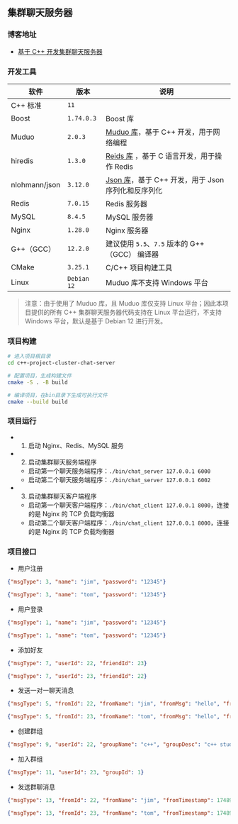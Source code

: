 ## 集群聊天服务器

### 博客地址

- [基于 C++ 开发集群聊天服务器](https://techgrow.cn/posts/e635f0aa.html)

### 开发工具

| 软件               | 版本        | 说明                                                                                   |
| ------------------ | ----------- | -------------------------------------------------------------------------------------- |
| C++ 标准           | `11`        |                                                                                        |
| Boost              | `1.74.0.3`  | Boost 库                                                                               |
| Muduo              | `2.0.3`     | [Muduo 库](https://github.com/chenshuo/muduo)，基于 C++ 开发，用于网络编程             |
| hiredis            | `1.3.0`     | [Reids 库](https://github.com/redis/hiredis) ，基于 C 语言开发，用于操作 Redis         |
| nlohmann/json      | `3.12.0`    | [Json 库](https://github.com/nlohmann/json)，基于 C++ 开发，用于 Json 序列化和反序列化 |
| Redis              | `7.0.15`    | Redis 服务器                                                                           |
| MySQL              | `8.4.5`     | MySQL 服务器                                                                           |
| Nginx              | `1.28.0`    | Nginx 服务器                                                                           |
| G++（GCC）         | `12.2.0`    | 建议使用 `5.5`、`7.5` 版本的 G++（GCC） 编译器                                         |
| CMake              | `3.25.1`    | C/C++ 项目构建工具                                                                     |
| Linux              | `Debian 12` | Muduo 库不支持 Windows 平台                                                            |

> 注意：由于使用了 Muduo 库，且 Muduo 库仅支持 Linux 平台；因此本项目提供的所有 C++ 集群聊天服务器代码支持在 Linux 平台运行，不支持 Windows 平台，默认是基于 Debian 12 进行开发。

### 项目构建

``` sh
# 进入项目根目录
cd c++-project-cluster-chat-server

# 配置项目，生成构建文件
cmake -S . -B build

# 编译项目，在bin目录下生成可执行文件
cmake --build build
```

### 项目运行

- 1. 启动 Nginx、Redis、MySQL 服务

- 2. 启动集群聊天服务端程序
    - 启动第一个聊天服务端程序：`./bin/chat_server 127.0.0.1 6000`
    - 启动第二个聊天服务端程序：`./bin/chat_server 127.0.0.1 6002`

- 3. 启动集群聊天客户端程序
    - 启动第一个聊天客户端程序：`./bin/chat_client 127.0.0.1 8000`，连接的是 Nginx 的 TCP 负载均衡器
    - 启动第二个聊天客户端程序：`./bin/chat_client 127.0.0.1 8000`，连接的是 Nginx 的 TCP 负载均衡器

### 项目接口

- 用户注册

``` json
{"msgType": 3, "name": "jim", "password": "12345"}

{"msgType": 3, "name": "tom", "password": "12345"}
```

- 用户登录

``` json
{"msgType": 1, "name": "jim", "password": "12345"}

{"msgType": 1, "name": "tom", "password": "12345"}
```

- 添加好友

``` json
{"msgType": 7, "userId": 22, "friendId": 23}

{"msgType": 7, "userId": 23, "friendId": 22}
```

- 发送一对一聊天消息

``` json
{"msgType": 5, "fromId": 22, "fromName": "jim", "fromMsg": "hello", "fromTimestamp": 1748926809683, "toId": 23}

{"msgType": 5, "fromId": 23, "fromName": "tom", "fromMsg": "hello", "fromTimestamp": 1748926809785, "toId": 22}
```

- 创建群组

``` json
{"msgType": 9, "userId": 22, "groupName": "c++", "groupDesc": "c++ study"}
```

- 加入群组

``` json
{"msgType": 11, "userId": 23, "groupId": 1}
```

- 发送群聊消息

``` json
{"msgType": 13, "fromId": 22, "fromName": "jim", "fromTimestamp": 1748926803682, "groupId": 1, "groupMsg": "go to study c++"}

{"msgType": 13, "fromId": 23, "fromName": "tom", "fromTimestamp": 1748926805372, "groupId": 1, "groupMsg": "go to study rust"}
```
